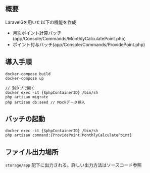 ## 概要
Laravel6を用いた以下の機能を作成

- 月次ポイント計算バッチ(app/Console/Commands/MonthlyCalculatePoint.php)
- ポイント付与バッチ(app/Console/Commands/ProvidePoint.php)

## 導入手順

```
docker-compose build
docker-compose up

// 別タブで開く
docker exec -it {$phpContainerID} /bin/sh
php artisan migrate
php artisan db:seed // Mockデータ挿入
```

## バッチの起動

```
docker exec -it {$phpContainerID} /bin/sh
php artisan command:{ProvidePoint|MonthlyCalculatePoint}
```

## ファイル出力場所
`storage/app` 配下に出力される。詳しい出力方法はソースコード参照
